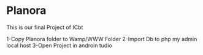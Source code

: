 # Planora
This is our final Project of ICbt

1-Copy Planora folder to Wamp/WWW Folder 
2-Import Db to php my admin local host 
3-Open Project in androin tudio 
